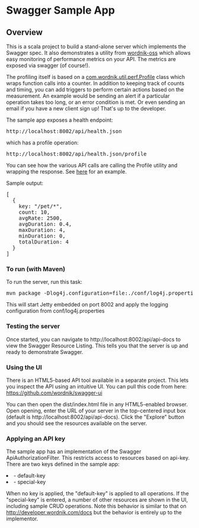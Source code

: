 # Swagger Sample App

## Overview
This is a scala project to build a stand-alone server which implements the Swagger spec.  It also demonstrates
a utility from [wordnik-oss](https://github.com/wordnik/wordnik-oss) which allows easy monitoring of performance metrics on your API.  The
metrics are exposed via swagger (of course!).

The profiling itself is based on a [com.wordnik.util.perf.Profile](https://github.com/wordnik/wordnik-oss/blob/master/modules/common-utils/src/main/scala/com/wordnik/util/perf/Profile.scala) class
which wraps function calls into a counter.  In addition to keeping track of counts and timing, you can add 
triggers to perform certain actions based on the measurement.  An example would be sending an alert if a particular
operation takes too long, or an error condition is met.  Or even sending an email if you have a new client sign up!  That's
up to the developer.

The sample app exposes a health endpoint:

<pre>
http://localhost:8002/api/health.json
</pre>

which has a profile operation:

<pre>
http://localhost:8002/api/health.json/profile
</pre>

You can see how the various API calls are calling the Profile utility and wrapping the response.  See [here](https://github.com/wordnik/swagger-core/blob/master/samples/scala-jaxrs-apm/src/main/scala/com/wordnik/swagger/sample/resource/PetResource.scala#L50) for an example.

Sample output:
<pre>
[
  {
    key: "/pet/*",
    count: 10,
    avgRate: 2500,
    avgDuration: 0.4,
    maxDuration: 4,
    minDuration: 0,
    totalDuration: 4
  }
]
</pre>

### To run (with Maven)
To run the server, run this task:
<pre>
mvn package -Dlog4j.configuration=file:./conf/log4j.properties jetty:run
</pre>

This will start Jetty embedded on port 8002 and apply the logging configuration from conf/log4j.properties

### Testing the server
Once started, you can navigate to http://localhost:8002/api/api-docs to view the Swagger Resource Listing.
This tells you that the server is up and ready to demonstrate Swagger.

### Using the UI
There is an HTML5-based API tool available in a separate project.  This lets you inspect the API using an 
intuitive UI.  You can pull this code from here:  https://github.com/wordnik/swagger-ui

You can then open the dist/index.html file in any HTML5-enabled browser.  Open opening, enter the
URL of your server in the top-centered input box (default is http://localhost:8002/api/api-docs).  Click the "Explore"
button and you should see the resources available on the server.

### Applying an API key
The sample app has an implementation of the Swagger ApiAuthorizationFilter.  This restricts access to resources
based on api-key.  There are two keys defined in the sample app:

<li>- default-key</li>

<li>- special-key</li>

When no key is applied, the "default-key" is applied to all operations.  If the "special-key" is entered, a
number of other resources are shown in the UI, including sample CRUD operations.  Note this behavior is similar
to that on http://developer.wordnik.com/docs but the behavior is entirely up to the implementor.
